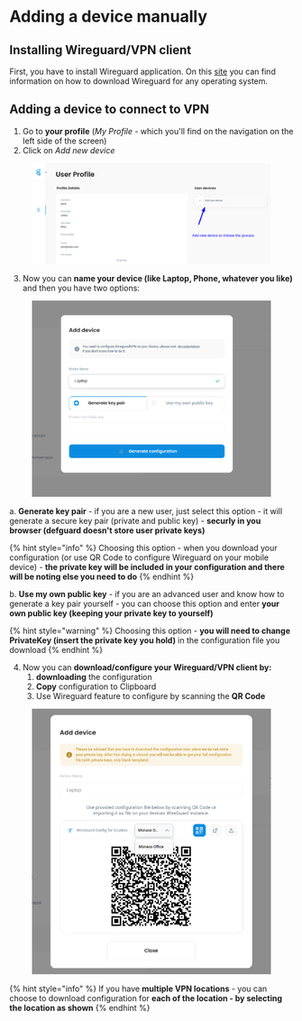 # Adding a device manually

## Installing Wireguard/VPN client

First, you have to install Wireguard application. On this [site](https://www.wireguard.com/install/) you can find information on how to download Wireguard for any operating system.

## Adding a device to connect to VPN

1. Go to **your profile** (_My Profile -_ which you'll find on the navigation on the left side of the screen)&#x20;
2. Click on _Add new device_

<figure><img src="../../../.gitbook/assets/add-device1.png" alt=""><figcaption></figcaption></figure>

3. Now you can **name your device (like Laptop, Phone, whatever you like)** and then you have two options:

<figure><img src="../../../.gitbook/assets/add-device2.png" alt=""><figcaption></figcaption></figure>

a. **Generate key pair** - if you are a new user, just select this option - it will generate a secure key pair (private and public key) - **securly in you browser (defguard doesn't store user private keys)**



{% hint style="info" %}
Choosing this option - when you download your configuration (or use QR Code to configure Wireguard on your mobile device) - **the private key will be included in your configuration and there will be noting else you need to do**
{% endhint %}

b. **Use my own public key** - if you are an advanced user and know how to generate a key pair yourself - you can choose this option and enter **your own public key (keeping your private key to yourself)**

{% hint style="warning" %}
Choosing this option - **you will need to change PrivateKey (insert the private key you hold)** in the configuration file you download&#x20;
{% endhint %}

4. Now you can **download/configure your Wireguard/VPN client by:**
   1. **downloading** the configuration
   2. **Copy** configuration to Clipboard
   3. Use Wireguard feature to configure by scanning the **QR Code**



<figure><img src="../../../.gitbook/assets/add-device3.png" alt=""><figcaption></figcaption></figure>

{% hint style="info" %}
If you have **multiple VPN locations** - you can choose to download configuration for **each of the location - by selecting the location as shown**
{% endhint %}

